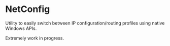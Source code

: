 # NetConfig

Utility to easily switch between IP configuration/routing profiles using native Windows APIs.

Extremely work in progress.
